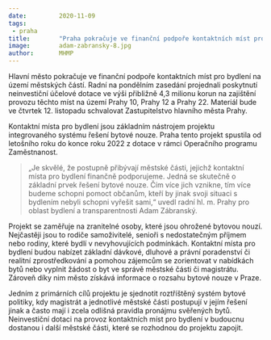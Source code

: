 ```yaml
---
date:         2020-11-09
tags:         
 - praha
title:        "Praha pokračuje ve finanční podpoře kontaktních míst pro bydlení"
image: 	      adam-zabransky-8.jpg
author:       MHMP
---
```



Hlavní město pokračuje ve finanční podpoře kontaktních míst pro bydlení na území městských částí. Radní na pondělním zasedání projednali poskytnutí neinvestiční účelové dotace ve výši přibližně 4,3 milionu korun na zajištění provozu těchto míst na území Prahy 10, Prahy 12 a Prahy 22. Materiál bude ve čtvrtek 12. listopadu schvalovat Zastupitelstvo hlavního města Prahy.

Kontaktní místa pro bydlení jsou základním nástrojem projektu integrovaného systému řešení bytové nouze. Praha tento projekt spustila od letošního roku do konce roku 2022 z dotace v rámci Operačního programu Zaměstnanost.

> „Je skvělé, že postupně přibývají městské části, jejichž kontaktní místa pro bydlení finančně podporujeme. Jedná se skutečně o základní prvek řešení bytové nouze. Čím více jich vznikne, tím více budeme schopni pomoct občanům, kteří by jinak svoji situaci s bydlením nebyli schopni vyřešit sami,“ uvedl radní hl. m. Prahy pro oblast bydlení a transparentnosti Adam Zábranský.  

Projekt se zaměřuje na zranitelné osoby, které jsou ohrožené bytovou nouzí. Nejčastěji jsou to rodiče samoživitelé, senioři s nedostatečným příjmem nebo rodiny, které bydlí v nevyhovujících podmínkách. Kontaktní místa pro bydlení budou nabízet základní dávkové, dluhové a právní poradenství či realitní zprostředkování a pomohou zájemcům se zorientovat v nabídkách bytů nebo vyplnit žádost o byt ve správě městské části či magistrátu. Zároveň díky nim město získává informace o rozsahu bytové nouze v Praze.

Jedním z primárních cílů projektu je sjednotit roztříštěný systém bytové politiky, kdy magistrát a jednotlivé městské části postupují v jejím řešení jinak a často mají i zcela odlišná pravidla pronájmu svěřených bytů. Neinvestiční dotaci na provoz kontaktních míst pro bydlení v budoucnu dostanou i další městské části, které se rozhodnou do projektu zapojit.
